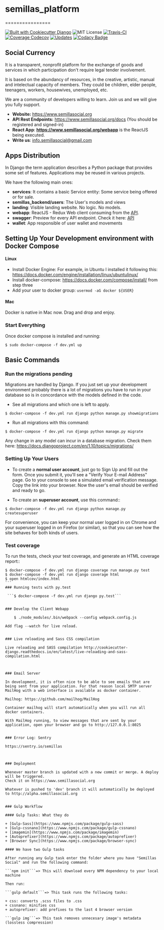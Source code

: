 # semillas_platform
================

[![Built with Cookiecutter Django](https://img.shields.io/badge/built%20with-Cookiecutter%20Django-ff69b4.svg)](https://github.com/pydanny/cookiecutter-django/)
![MIT License](https://img.shields.io/github/license/mashape/apistatus.svg?maxAge=2592000)
[![Travis-CI](https://travis-ci.org/Semillas/semillas_platform.svg?branch=master)](https://travis-ci.org/Semillas/semillas_platform)
[![Coverage Codecov](https://codecov.io/gh/Semillas/semillas_platform/branch/master/graph/badge.svg)](https://codecov.io/gh/Semillas/semillas_platform)
[![Updates](https://pyup.io/repos/github/semillas/semillas_platform/shield.svg)](https://pyup.io/repos/github/semillas/semillas_platform/)
[![Codacy Badge](https://api.codacy.com/project/badge/Grade/36d1eabaab3b43c4bcc90704266e788f)](https://www.codacy.com/app/iesteban/semillas_platform?utm_source=github.com&amp;utm_medium=referral&amp;utm_content=Semillas/semillas_platform&amp;utm_campaign=Badge_Grade)



## Social Currency


It is a transparent, nonprofit platform for the exchange of goods and services in which participation don't require legal tender involvement.

It is based on the abundancy of resources, in the creative, artistic, manual and intelectual capacity of members. They could be children, elder people, teenagers, workers, housewives, unemployed, etc.

We are a community of developers willing to learn. Join us and we will give you fully support.

* **Website:** https://www.semillasocial.org
* **API Rest Endpoints:** https://www.semillasocial.org/docs (You should be registered and signed-in)
* **React App**: **https://www.semillasocial.org/webapp** is the ReactJS being executed.
* **Write us**: info.semillasocial@gmail.com


## Apps Distribution
In Django the term application describes a Python package that provides some
set of features. Applications may be reused in various projects.

We have the following main ones:
* **services**: It contains a basic Service entity: Some service being offered or for sale.
* **semillas_backend/users**: The User's models and views
* **landing**: Visible landing website. No logic. No models.
* **webapp**: ReactJS - Redux Web client consuming from the [API](https://www.semillasocial.org/docs/).
* **swagger**: Preview for every API endpoint. Check it here:  [API](https://www.semillasocial.org/docs/)
* **wallet**: App responsible of user wallet and movements



## Setting Up Your Development environment with Docker Compose

#### Linux

* Install Docker Engine:
  For example, in Ubuntu I installed it following this:
  https://docs.docker.com/engine/installation/linux/ubuntulinux/
* Install docker-compose:
  https://docs.docker.com/compose/install/ from step three
* Add your user to docker group: `usermod -aG docker ${USER}`
  

#### Mac
  Docker is native in Mac now. Drag and drop and enjoy.

### Start Everything
Once docker compose is installed and running:

```$ sudo docker-compose -f dev.yml up```


## Basic Commands

### Run the migrations pending
Migrations are handled by Django. If you just set up your development environment
probably there is a lot of migrations you have to run in your database so is in
concordance with the models defined in the code.

* See all migrations and which one is left to apply.

 ```$ docker-compose -f dev.yml run django python manage.py showmigrations```
* Run all migrations with this command:

 ```$ docker-compose -f dev.yml run django python manage.py migrate```

Any change in any model can incur in a database migration. Check them here:
https://docs.djangoproject.com/en/1.10/topics/migrations/

### Setting Up Your Users

* To create a **normal user account**, just go to Sign Up and fill out the form. Once you submit it, you'll see a "Verify Your E-mail Address" page. Go to your console to see a simulated email verification message. Copy the link into your browser. Now the user's email should be verified and ready to go.

* To create an **superuser account**, use this command::

 ```$ docker-compose -f dev.yml run django python manage.py createsuperuser```

For convenience, you can keep your normal user logged in on Chrome and your superuser logged in on Firefox (or similar), so that you can see how the site behaves for both kinds of users.

### Test coverage
To run the tests, check your test coverage, and generate an HTML coverage report::

````
$ docker-compose -f dev.yml run django coverage run manage.py test
$ docker-compose -f dev.yml run django coverage html
$ open htmlcov/index.html
```
### Running tests with py.test

 ```$ docker-compose -f dev.yml run django py.test```


### Develop the Client Webapp

    $ ./node_modules/.bin/webpack --config webpack.config.js

Add flag --watch for live reload.


### Live reloading and Sass CSS compilation

Live reloading and SASS compilation http://cookiecutter-django.readthedocs.io/en/latest/live-reloading-and-sass-compilation.html



### Email Server

In development, it is often nice to be able to see emails that are being sent from your application. For that reason local SMTP server MailHog with a web interface is available as docker container.

Mailhog: https://github.com/mailhog/MailHog

Container mailhog will start automatically when you will run all docker containers.

With MailHog running, to view messages that are sent by your application, open your browser and go to http://127.0.0.1:8025


### Error Log: Sentry

https://sentry.io/semillas



### Deployment

Whenever master branch is updated with a new commit or merge. A deploy will be triggered.
Check it on https://www.semillasocial.org

Whatever is pushed to 'dev' branch it will automatically be deployed to http://alpha.semillasocial.org


### Gulp Workflow

#### Gulp Tasks: What they do

+ [Gulp-Sass](https://www.npmjs.com/package/gulp-sass)
+ [Gulp-cssnano](https://www.npmjs.com/package/gulp-cssnano)
+ [imagemin](https://www.npmjs.com/package/imagemin)
+ [Autoprefixer](https://www.npmjs.com/package/autoprefixer)
+ [Browser Sync](https://www.npmjs.com/package/browser-sync)

#### We have two Gulp tasks

After running any Gulp task enter the folder where you have "Semillas Social" and run the following command:

```npm init```=> This will download every NPM dependency to your local machine

Then run:

```gulp default```=> This task runs the following tasks:

+ css: converts .scss files to .css
+ cssnano: minifies css
+ autoprefixer: add prefixes to the last 4 browser version

```gulp img```=> This task removes unnecesary image's metadata (lossless compression)
